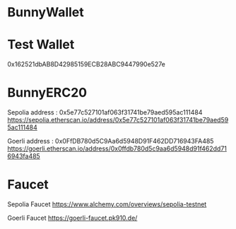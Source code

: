 # BunnyWallet

# Test Wallet
0x162521dbAB8D42985159ECB28ABC9447990e527e

# BunnyERC20
Sepolia address : 0x5e77c527101af063f31741be79aed595ac111484
https://sepolia.etherscan.io/address/0x5e77c527101af063f31741be79aed595ac111484

Goerli address  : 0x0FfDB780d5C9Aa6d5948D91F462DD716943FA485
https://goerli.etherscan.io/address/0x0ffdb780d5c9aa6d5948d91f462dd716943fa485


# Faucet
Sepolia Faucet
https://www.alchemy.com/overviews/sepolia-testnet

Goerli Faucet
https://goerli-faucet.pk910.de/
